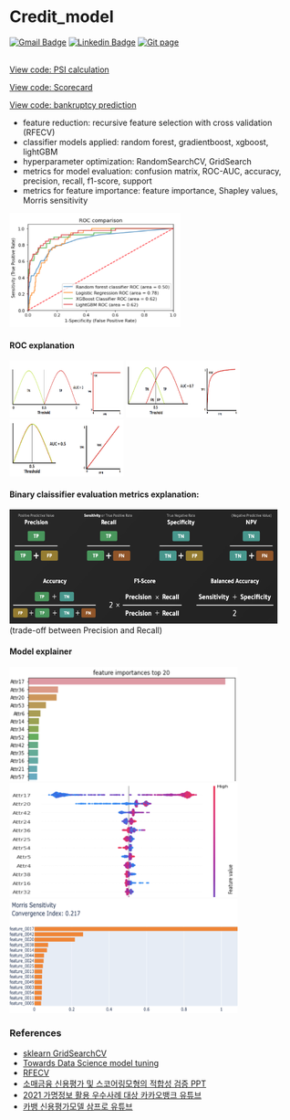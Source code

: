 # Credit_model


[![Gmail Badge](https://img.shields.io/badge/Gmail-d14836?style=flat-square&logo=Gmail&logoColor=white&link=mailto:reejugn.kim@gmail.com)](mailto:reejung.kim@gmail.com) 
[![Linkedin Badge](https://img.shields.io/badge/-LinkedIn-blue?style=flat-square&logo=Linkedin&logoColor=white&link=www.linkedin.com/in/reejungkim/)](https://www.linkedin.com/in/reejungkim/) 
[![Git page](http://img.shields.io/badge/-Portfolio-black?style=flat-square&logo=github&link=https://reejungkim.github.io/)](https://reejungkim.github.io/)
<br></br>

[View code: PSI calculation](https://github.com/reejungkim/Credit_model/blob/main/PSI%20calculation.ipynb)

[View code: Scorecard](https://nbviewer.jupyter.org/github/reejungkim/Credit_model/blob/main/scorecard.ipynb)

[View code: bankruptcy prediction](https://nbviewer.jupyter.org/github/reejungkim/Credit_model/blob/main/Predicting%20bankruptcies.ipynb)
- feature reduction: recursive feature selection with cross validation (RFECV)
- classifier models applied: random forest, gradientboost, xgboost, lightGBM
- hyperparameter optimization: RandomSearchCV, GridSearch 
- metrics for model evaluation: confusion matrix, ROC-AUC, accuracy, precision, recall, f1-score, support
- metrics for feature importance: feature importance, Shapley values, Morris sensitivity
<img src="img/roc.png" height="200" width="300"> 


#### ROC explanation

<img src="img/auc1.png" height="100" width="200"> <img src="img/auc07.png" height="100" width="200"> <img src="img/auc05.png" height="100" width="200"> 

#### Binary claissifier evaluation metrics explanation:

<img src="img/EvaluationMetrics.png" height="200" width="470"> 
  (trade-off between Precision and Recall)


#### Model explainer

<img src="img/feature_importance.png" height="200" width="400"> <img src="img/shap.png" height="200" width="400"> <img src="img/morris.png" height="200" width="400"> 



### References 
- [sklearn GridSearchCV](https://scikit-learn.org/stable/modules/generated/sklearn.model_selection.GridSearchCV.html)
- [Towards Data Science model tuning](https://towardsdatascience.com/streamline-model-tuning-on-bankruptcy-predictions-aabbc2fe62c0)
- [RFECV](https://process-mining.tistory.com/138)
- [소매금융 신용평가 및 스코어링모형의 적합성 검증 PPT](https://slidesplayer.org/slide/17900551/https://slidesplayer.org/slide/17900551/)
- [2021 가명정보 활용 우수사례 대상 카카오뱅크 유튜브](https://www.youtube.com/watch?v=Ieqvp8n5PnE&ab_channel=K-ICT%EB%B9%85%EB%8D%B0%EC%9D%B4%ED%84%B0%EC%84%BC%ED%84%B0)
- [카뱅 신용평가모델 삼프로 유튜브](https://www.youtube.com/watch?v=XwMwmpyNsdA&ab_channel=%EC%82%BC%ED%94%84%EB%A1%9CTV_%EA%B2%BD%EC%A0%9C%EC%9D%98%EC%8B%A0%EA%B3%BC%ED%95%A8%EA%BB%98)

